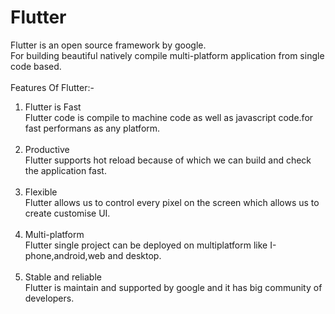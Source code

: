 # Flutter<br>
Flutter is an open source framework by google.<br>
For building beautiful natively compile multi-platform application from single code based.<br><br>
Features Of Flutter:-<br>
1. Flutter is Fast <br>
   Flutter code is compile to machine code as well as javascript code.for fast performans as any platform.<br><br>
2. Productive<br>
   Flutter supports hot reload because of which we can build and check the application fast.<br><br>
3. Flexible<br>
   Flutter allows us to control every pixel on the screen which allows us to create customise UI.<br><br>
4.  Multi-platform<br>
   Flutter single project can be deployed on multiplatform like I-phone,android,web and desktop.<br><br> 
5. Stable and reliable<br>
   Flutter is maintain and supported by google and it has big community of developers.
 
